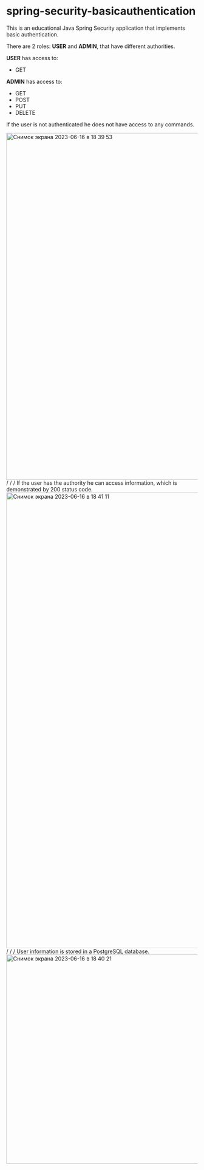 # spring-security-basicauthentication
This is an educational Java Spring Security application that implements basic authentication.

There are 2 roles: **USER** and **ADMIN**, that have different authorities.

**USER** has access to:
* GET

**ADMIN** has access to:
* GET
* POST
* PUT
* DELETE

If the user is not authenticated he does not have access to any commands.

<img width="913" alt="Снимок экрана 2023-06-16 в 18 39 53" src="https://github.com/lavrentyevn/spring-security-basicauthentication/assets/111048277/2b6e4539-2b05-4f92-a5a3-490f0dc3b7a3">
/
/
/
If the user has the authority he can access information, which is demonstrated by 200 status code.

<img width="1200" alt="Снимок экрана 2023-06-16 в 18 41 11" src="https://github.com/lavrentyevn/spring-security-basicauthentication/assets/111048277/daf7e266-a228-4e68-a6f6-d23297461cdd">
/
/
/
User information is stored in a PostgreSQL database.

<img width="551" alt="Снимок экрана 2023-06-16 в 18 40 21" src="https://github.com/lavrentyevn/spring-security-basicauthentication/assets/111048277/70e4e69c-bbf9-46ba-9906-8d103300a9f4">

